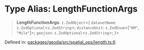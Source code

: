 # Type Alias: LengthFunctionArgs

> **LengthFunctionArgs**: `z.ZodObject`\<\{ `datasetName`: `z.ZodOptional`\<`z.ZodString`\>; `distanceUnit`: `z.ZodEnum`\<\[`"KM"`, `"Mile"`\]\>; `geojson`: `z.ZodOptional`\<`z.ZodString`\>; \}\>

Defined in: [packages/geoda/src/spatial\_ops/length.ts:6](https://github.com/GeoDaCenter/openassistant/blob/36f516b8229288259590b2d9dab3b10cbfc3cbfd/packages/geoda/src/spatial_ops/length.ts#L6)
